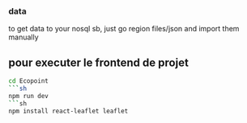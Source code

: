 ### data
to get data to your nosql sb, just go region files/json and import them manually

## pour executer le frontend de projet 
```sh
cd Ecopoint 
```sh
npm run dev 
```sh
npm install react-leaflet leaflet
